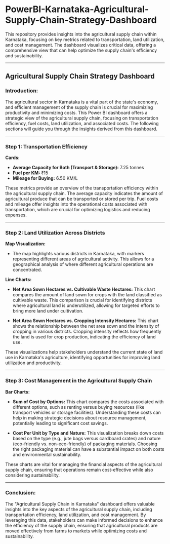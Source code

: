 # PowerBI-Karnataka-Agricultural-Supply-Chain-Strategy-Dashboard

This repository provides insights into the agricultural supply chain within Karnataka, focusing on key metrics related to transportation, land utilization, and cost management. The dashboard visualizes critical data, offering a comprehensive view that can help optimize the supply chain's efficiency and sustainability.

---

## Agricultural Supply Chain Strategy Dashboard

### Introduction:
The agricultural sector in Karnataka is a vital part of the state's economy, and efficient management of the supply chain is crucial for maximizing productivity and minimizing costs. This Power BI dashboard offers a strategic view of the agricultural supply chain, focusing on transportation efficiency, fuel costs, land utilization, and associated costs. The following sections will guide you through the insights derived from this dashboard.

---

### Step 1: Transportation Efficiency

**Cards:**
- **Average Capacity for Both (Transport & Storage):** 7.25 tonnes
- **Fuel per KM:** ₹15
- **Mileage for Buying:** 6.50 KM/L

These metrics provide an overview of the transportation efficiency within the agricultural supply chain. The average capacity indicates the amount of agricultural produce that can be transported or stored per trip. Fuel costs and mileage offer insights into the operational costs associated with transportation, which are crucial for optimizing logistics and reducing expenses.

---

### Step 2: Land Utilization Across Districts

**Map Visualization:**
- The map highlights various districts in Karnataka, with markers representing different areas of agricultural activity. This allows for a geographical analysis of where different agricultural operations are concentrated.

**Line Charts:**
- **Net Area Sown Hectares vs. Cultivable Waste Hectares:** This chart compares the amount of land sown for crops with the land classified as cultivable waste. This comparison is crucial for identifying districts where agricultural land is underutilized, allowing for targeted efforts to bring more land under cultivation.
  
- **Net Area Sown Hectares vs. Cropping Intensity Hectares:** This chart shows the relationship between the net area sown and the intensity of cropping in various districts. Cropping intensity reflects how frequently the land is used for crop production, indicating the efficiency of land use.

These visualizations help stakeholders understand the current state of land use in Karnataka's agriculture, identifying opportunities for improving land utilization and productivity.

---

### Step 3: Cost Management in the Agricultural Supply Chain

**Bar Charts:**
- **Sum of Cost by Options:** This chart compares the costs associated with different options, such as renting versus buying resources (like transport vehicles or storage facilities). Understanding these costs can help in making strategic decisions about resource management, potentially leading to significant cost savings.

- **Cost Per Unit by Type and Nature:** This visualization breaks down costs based on the type (e.g., jute bags versus cardboard crates) and nature (eco-friendly vs. non-eco-friendly) of packaging materials. Choosing the right packaging material can have a substantial impact on both costs and environmental sustainability.

These charts are vital for managing the financial aspects of the agricultural supply chain, ensuring that operations remain cost-effective while also considering sustainability.

---

### Conclusion:

The "Agricultural Supply Chain in Karnataka" dashboard offers valuable insights into the key aspects of the agricultural supply chain, including transportation efficiency, land utilization, and cost management. By leveraging this data, stakeholders can make informed decisions to enhance the efficiency of the supply chain, ensuring that agricultural products are moved effectively from farms to markets while optimizing costs and sustainability.

